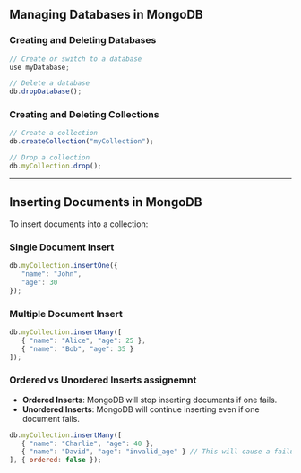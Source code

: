 <!-- REad operation in mongodb -->

## **Managing Databases in MongoDB**

### **Creating and Deleting Databases**
```javascript
// Create or switch to a database
use myDatabase;

// Delete a database
db.dropDatabase();
```

### **Creating and Deleting Collections**
```javascript
// Create a collection
db.createCollection("myCollection");

// Drop a collection
db.myCollection.drop();
```

---

## **Inserting Documents in MongoDB**
To insert documents into a collection:

### **Single Document Insert**
```javascript
db.myCollection.insertOne({
   "name": "John",
   "age": 30
});
```

### **Multiple Document Insert**
```javascript
db.myCollection.insertMany([
   { "name": "Alice", "age": 25 },
   { "name": "Bob", "age": 35 }
]);
```

### **Ordered vs Unordered Inserts** assignemnt
- **Ordered Inserts**: MongoDB will stop inserting documents if one fails.
- **Unordered Inserts**: MongoDB will continue inserting even if one document fails.
```javascript
db.myCollection.insertMany([
   { "name": "Charlie", "age": 40 },
   { "name": "David", "age": "invalid_age" } // This will cause a failure in ordered insert
], { ordered: false });
```




 

